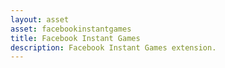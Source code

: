 ```yaml
---
layout: asset
asset: facebookinstantgames
title: Facebook Instant Games
description: Facebook Instant Games extension.
---
```

